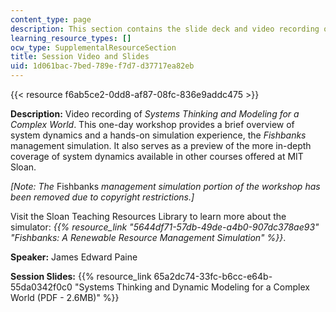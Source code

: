 ```yaml
---
content_type: page
description: This section contains the slide deck and video recording of the session.
learning_resource_types: []
ocw_type: SupplementalResourceSection
title: Session Video and Slides
uid: 1d061bac-7bed-789e-f7d7-d37717ea82eb
---
```


{{< resource f6ab5ce2-0dd8-af87-08fc-836e9addc475 >}}

**Description:** Video recording of _Systems Thinking and Modeling for a Complex World_. This one-day workshop provides a brief overview of system dynamics and a hands-on simulation experience, the _Fishbanks_ management simulation. It also serves as a preview of the more in-depth coverage of system dynamics available in other courses offered at MIT Sloan.

_\[Note: The_ Fishbanks _management simulation portion of the workshop has been removed due to copyright restrictions.\]_

Visit the Sloan Teaching Resources Library to learn more about the simulator: _{{% resource_link "5644df71-57db-49de-a4b0-907dc378ae93" "Fishbanks: A Renewable Resource Management Simulation" %}}_.

**Speaker:** James Edward Paine

**Session Slides:** {{% resource_link 65a2dc74-33fc-b6cc-e64b-55da0342f0c0 "Systems Thinking and Dynamic Modeling for a Complex World (PDF - 2.6MB)" %}}